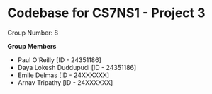 # Codebase for CS7NS1 - Project 3
Group Number: 8

__Group Members__
- Paul O'Reilly \[ID - 24351186\]
- Daya Lokesh Duddupudi \[ID - 24351186\]
- Emile Delmas \[ID - 24XXXXXX\]
- Arnav Tripathy \[ID - 24XXXXXX\]
